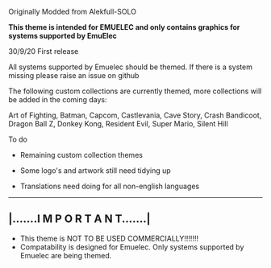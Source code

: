 Originally Modded from Alekfull-SOLO

**This theme is intended for EMUELEC and only contains graphics for systems supported by EmuElec**

30/9/20
First release

All systems supported by Emuelec should be themed. If there is a system missing please raise an issue on github

The following custom collections are currently themed, more collections will be added in the coming days:

Art of Fighting, Batman, Capcom, Castlevania, Cave Story, Crash Bandicoot, Dragon Ball Z, Donkey Kong, Resident Evil, Super Mario, Silent Hill

To do

+ Remaining custom collection themes

+ Some logo's and artwork still need tidying up

+ Translations need doing for all non-english languages


--------------------------------------------------------------
|.......I M P O R T A N T.......|
--------------------------------------------------------------

* This theme is NOT TO BE USED COMMERCIALLY!!!!!!!
* Compatability is designed for Emuelec. Only systems supported by Emuelec are being themed. 

